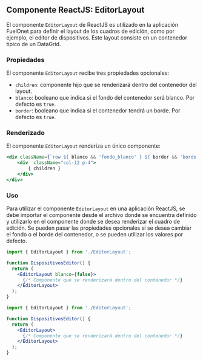 ## Componente ReactJS: EditorLayout

El componente `EditorLayout` de ReactJS es utilizado en la aplicación FuelOnet para definir el layout de los cuadros de edición, como por ejemplo, el editor de dispositivos. Este layout consiste en un contenedor típico de un DataGrid.

### Propiedades

El componente `EditorLayout` recibe tres propiedades opcionales:

- `children`: componente hijo que se renderizará dentro del contenedor del layout.
- `blanco`: booleano que indica si el fondo del contenedor será blanco. Por defecto es `true`.
- `border`: booleano que indica si el contenedor tendrá un borde. Por defecto es `true`.

### Renderizado

El componente `EditorLayout` renderiza un único componente:

```jsx
<div className={`row ${ blanco && 'fondo_blanco' } ${ border && 'borde'} redondeado_m  mt-2 mb-2 p-3`}>
    <div  className="col-12 p-4">
        { children }
    </div>
</div>
```

### Uso

Para utilizar el componente `EditorLayout` en una aplicación ReactJS, se debe importar el componente desde el archivo donde se encuentra definido y utilizarlo en el componente donde se desea renderizar el cuadro de edición. Se pueden pasar las propiedades opcionales si se desea cambiar el fondo o el borde del contenedor, o se pueden utilizar los valores por defecto.

```jsx
import { EditorLayout } from './EditorLayout';

function DispositivosEditor() {
  return (
    <EditorLayout blanco={false}>
      {/* Componente que se renderizará dentro del contenedor */}
    </EditorLayout>
  );
}
```

```jsx
import { EditorLayout } from './EditorLayout';

function DispositivosEditor() {
  return (
    <EditorLayout>
      {/* Componente que se renderizará dentro del contenedor */}
    </EditorLayout>
  );
}
```